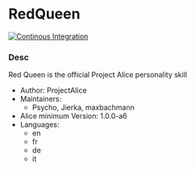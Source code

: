 # RedQueen

[![Continous Integration](https://gitlab.com/project-alice-assistant/skills/skill_RedQueen/badges/master/pipeline.svg)](https://gitlab.com/project-alice-assistant/skills/skill_RedQueen/pipelines/latest)


### Desc
Red Queen is the official Project Alice personality skill

- Author: ProjectAlice
- Maintainers:
  - Psycho, Jierka, maxbachmann
- Alice minimum Version: 1.0.0-a6
- Languages:
  - en
  - fr
  - de
  - it
